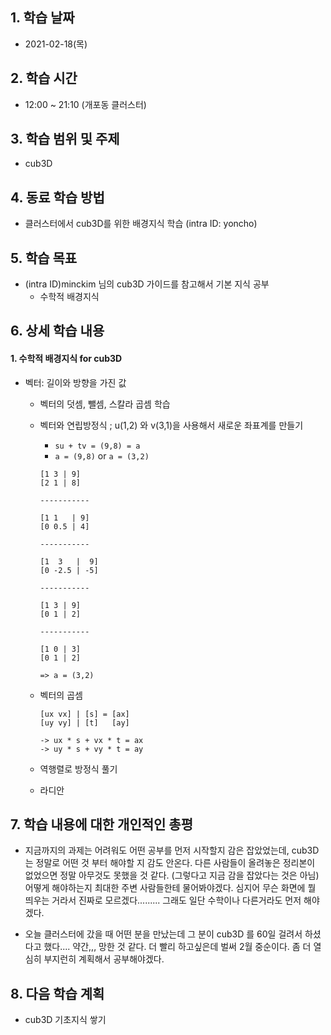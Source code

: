 ## 1. 학습 날짜

* 2021-02-18(목)



## 2. 학습 시간

* 12:00 ~ 21:10 (개포동 클러스터)



## 3. 학습 범위 및 주제

* cub3D



## 4. 동료 학습 방법

* 클러스터에서 cub3D를 위한 배경지식 학습 (intra ID: yoncho)



## 5. 학습 목표

* (intra ID)minckim 님의 cub3D 가이드를 참고해서 기본 지식 공부
  * 수학적 배경지식



## 6. 상세 학습 내용

#### 1. 수학적 배경지식 for cub3D

* 벡터: 길이와 방향을 가진 값

  * 벡터의 덧셈, 뺄셈, 스칼라 곱셈 학습

  * 벡터와 연립방정식 ; u(1,2) 와 v(3,1)을 사용해서 새로운 좌표계를 만들기

    * `su + tv = (9,8) = a` 
    * `a = (9,8)` or `a = (3,2)` 

    ```]
    [1 3 | 9]
    [2 1 | 8]
    
    -----------
    
    [1 1   | 9]
    [0 0.5 | 4]
    
    -----------
    
    [1  3   |  9]
    [0 -2.5 | -5]
    
    -----------
    
    [1 3 | 9]
    [0 1 | 2]
    
    -----------
    
    [1 0 | 3]
    [0 1 | 2]
    
    => a = (3,2)
    ```

  * 벡터의 곱셈

    ```
    [ux vx] | [s] = [ax]
    [uy vy] | [t]   [ay]
    
    -> ux * s + vx * t = ax
    -> uy * s + vy * t = ay
    ```

  * 역행렬로 방정식 풀기

  * 라디안



## 7. 학습 내용에 대한 개인적인 총평

* 지금까지의 과제는 어려워도 어떤 공부를 먼저 시작할지 감은 잡았었는데, cub3D 는 정말로 어떤 것 부터 해야할 지 감도 안온다. 다른 사람들이 올려놓은 정리본이 없었으면 정말 아무것도 못했을 것 같다. (그렇다고 지금 감을 잡았다는 것은 아님) 어떻게 해야하는지 최대한 주변 사람들한테 물어봐야겠다. 심지어 무슨 화면에 뭘 띄우는 거라서 진짜로 모르겠다......... 그래도 일단 수학이나 다른거라도 먼저 해야겠다.

* 오늘 클러스터에 갔을 때 어떤 분을 만났는데 그 분이 cub3D 를 60일 걸려서 하셨다고 했다.... 약간,,, 망한 것 같다. 더 빨리 하고싶은데 벌써 2월 중순이다. 좀 더 열심히 부지런히 계획해서 공부해야겠다.



## 8. 다음 학습 계획

* cub3D 기초지식 쌓기


